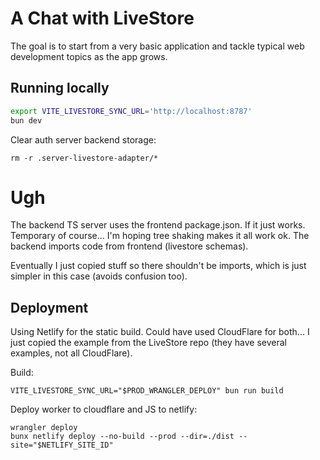 # A Chat with LiveStore

The goal is to start from a very basic application and tackle typical web development topics as the app grows.

## Running locally

```bash
export VITE_LIVESTORE_SYNC_URL='http://localhost:8787'
bun dev
```


Clear auth server backend storage: 

```
rm -r .server-livestore-adapter/*
```


# Ugh

The backend TS server uses the frontend package.json.
If it just works.
Temporary of course... I'm hoping tree shaking makes it all work ok. The backend imports code from frontend (livestore schemas).

Eventually I just copied stuff so there shouldn't be imports, which is just simpler in this case (avoids confusion too).

## Deployment

Using Netlify for the static build. Could have used CloudFlare for both...
I just copied the example from the LiveStore repo (they have several examples, not all CloudFlare).

Build:
```
VITE_LIVESTORE_SYNC_URL="$PROD_WRANGLER_DEPLOY" bun run build 
```

Deploy worker to cloudflare and JS to netlify:
```
wrangler deploy
bunx netlify deploy --no-build --prod --dir=./dist --site="$NETLIFY_SITE_ID" 
```
